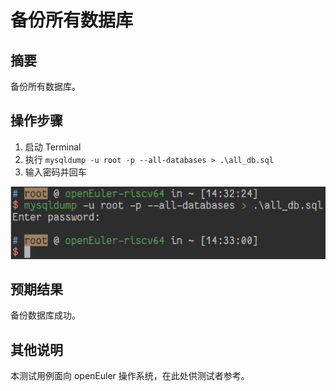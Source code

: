 # 备份所有数据库

## 摘要

备份所有数据库。

## 操作步骤

1. 启动 Terminal
2. 执行 ```mysqldump -u root -p --all-databases > .\all_db.sql```
3. 输入密码并回车

![备份所有数据库-1](./img/备份所有数据库-1.png)

## 预期结果

备份数据库成功。

## 其他说明

本测试用例面向 openEuler 操作系统，在此处供测试者参考。
